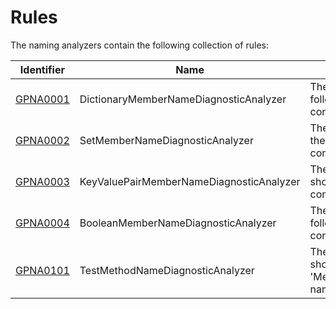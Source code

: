 # Rules #

The naming analyzers contain the following collection of rules:

| Identifier | Name | Description
|---|---|---|
[GPNA0001](GPNA0001.md) | DictionaryMemberNameDiagnosticAnalyzer | The name of a dictionary should follow the 'xsByY' naming convention. |
[GPNA0002](GPNA0002.md) | SetMemberNameDiagnosticAnalyzer | The name of a set should follow the 'uniqueXs' naming convention. |
[GPNA0003](GPNA0003.md) | KeyValuePairMemberNameDiagnosticAnalyzer | The name of a key/value pair should follow the 'xByY' naming convention. |
[GPNA0004](GPNA0004.md) | BooleanMemberNameDiagnosticAnalyzer | The name of a boolean should follow the 'can\|has\|is' naming convention. |
[GPNA0101](GPNA0101.md) | TestMethodNameDiagnosticAnalyzer | The name of a test method should follow the 'MethodUnderTest_When_Should' naming convention. |

